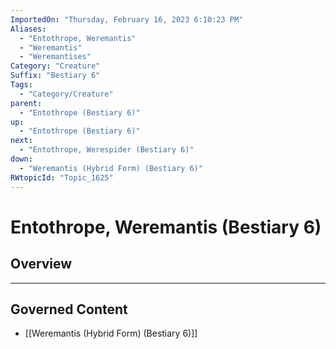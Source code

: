 ```yaml
---
ImportedOn: "Thursday, February 16, 2023 6:10:23 PM"
Aliases:
  - "Entothrope, Weremantis"
  - "Weremantis"
  - "Weremantises"
Category: "Creature"
Suffix: "Bestiary 6"
Tags:
  - "Category/Creature"
parent:
  - "Entothrope (Bestiary 6)"
up:
  - "Entothrope (Bestiary 6)"
next:
  - "Entothrope, Werespider (Bestiary 6)"
down:
  - "Weremantis (Hybrid Form) (Bestiary 6)"
RWtopicId: "Topic_1625"
---
```

# Entothrope, Weremantis (Bestiary 6)
## Overview
---
## Governed Content
- [[Weremantis (Hybrid Form) (Bestiary 6)]]

